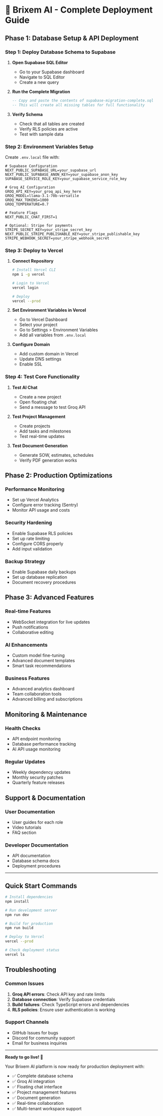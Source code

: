 # 🚀 Brixem AI - Complete Deployment Guide

## Phase 1: Database Setup & API Deployment

### Step 1: Deploy Database Schema to Supabase

1. **Open Supabase SQL Editor**
   - Go to your Supabase dashboard
   - Navigate to SQL Editor
   - Create a new query

2. **Run the Complete Migration**
   ```sql
   -- Copy and paste the contents of supabase-migration-complete.sql
   -- This will create all missing tables for full functionality
   ```

3. **Verify Schema**
   - Check that all tables are created
   - Verify RLS policies are active
   - Test with sample data

### Step 2: Environment Variables Setup

Create `.env.local` file with:

```env
# Supabase Configuration
NEXT_PUBLIC_SUPABASE_URL=your_supabase_url
NEXT_PUBLIC_SUPABASE_ANON_KEY=your_supabase_anon_key
SUPABASE_SERVICE_ROLE_KEY=your_supabase_service_role_key

# Groq AI Configuration
GROQ_API_KEY=your_groq_api_key_here
GROQ_MODEL=llama-3.1-70b-versatile
GROQ_MAX_TOKENS=1000
GROQ_TEMPERATURE=0.7

# Feature Flags
NEXT_PUBLIC_CHAT_FIRST=1

# Optional: Stripe for payments
STRIPE_SECRET_KEY=your_stripe_secret_key
NEXT_PUBLIC_STRIPE_PUBLISHABLE_KEY=your_stripe_publishable_key
STRIPE_WEBHOOK_SECRET=your_stripe_webhook_secret
```

### Step 3: Deploy to Vercel

1. **Connect Repository**
   ```bash
   # Install Vercel CLI
   npm i -g vercel
   
   # Login to Vercel
   vercel login
   
   # Deploy
   vercel --prod
   ```

2. **Set Environment Variables in Vercel**
   - Go to Vercel Dashboard
   - Select your project
   - Go to Settings > Environment Variables
   - Add all variables from `.env.local`

3. **Configure Domain**
   - Add custom domain in Vercel
   - Update DNS settings
   - Enable SSL

### Step 4: Test Core Functionality

1. **Test AI Chat**
   - Create a new project
   - Open floating chat
   - Send a message to test Groq API

2. **Test Project Management**
   - Create projects
   - Add tasks and milestones
   - Test real-time updates

3. **Test Document Generation**
   - Generate SOW, estimates, schedules
   - Verify PDF generation works

## Phase 2: Production Optimizations

### Performance Monitoring
- Set up Vercel Analytics
- Configure error tracking (Sentry)
- Monitor API usage and costs

### Security Hardening
- Enable Supabase RLS policies
- Set up rate limiting
- Configure CORS properly
- Add input validation

### Backup Strategy
- Enable Supabase daily backups
- Set up database replication
- Document recovery procedures

## Phase 3: Advanced Features

### Real-time Features
- WebSocket integration for live updates
- Push notifications
- Collaborative editing

### AI Enhancements
- Custom model fine-tuning
- Advanced document templates
- Smart task recommendations

### Business Features
- Advanced analytics dashboard
- Team collaboration tools
- Advanced billing and subscriptions

## Monitoring & Maintenance

### Health Checks
- API endpoint monitoring
- Database performance tracking
- AI API usage monitoring

### Regular Updates
- Weekly dependency updates
- Monthly security patches
- Quarterly feature releases

## Support & Documentation

### User Documentation
- User guides for each role
- Video tutorials
- FAQ section

### Developer Documentation
- API documentation
- Database schema docs
- Deployment procedures

---

## Quick Start Commands

```bash
# Install dependencies
npm install

# Run development server
npm run dev

# Build for production
npm run build

# Deploy to Vercel
vercel --prod

# Check deployment status
vercel ls
```

## Troubleshooting

### Common Issues
1. **Groq API errors**: Check API key and rate limits
2. **Database connection**: Verify Supabase credentials
3. **Build failures**: Check TypeScript errors and dependencies
4. **RLS policies**: Ensure user authentication is working

### Support Channels
- GitHub Issues for bugs
- Discord for community support
- Email for business inquiries

---

**Ready to go live! 🎉**

Your Brixem AI platform is now ready for production deployment with:
- ✅ Complete database schema
- ✅ Groq AI integration
- ✅ Floating chat interface
- ✅ Project management features
- ✅ Document generation
- ✅ Real-time collaboration
- ✅ Multi-tenant workspace support
